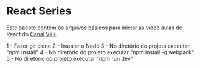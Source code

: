 # React Series
Este pacote contém os arquivos básicos para iniciar as vídeo aulas
de React do [Canal V++](https://youtube.com/user/VPlusPlus).

1 - Fazer git clone
2 - Instalar o Node
3 - No diretório do projeto executar "npm install"
4 - No diretório do projeto executar "npm install -g webpack"
5 - No diretório do projeto executar "npm run dev"
